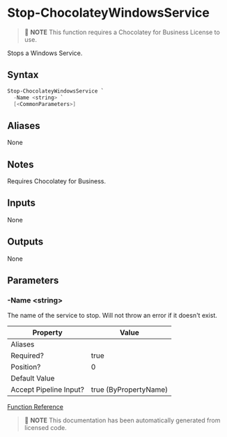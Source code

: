 ﻿---
Order: 380
xref: stop-chocolateywindowsservice
Title: Stop-ChocolateyWindowsService
Description: Information on Stop-ChocolateyWindowsService function
RedirectFrom: docs/helpers-stop-chocolatey-windows-service
---

# Stop-ChocolateyWindowsService

> :memo: **NOTE** This function requires a Chocolatey for Business License to use.

Stops a Windows Service.


## Syntax

~~~powershell
Stop-ChocolateyWindowsService `
  -Name <string> `
  [<CommonParameters>]
~~~



## Aliases

None

## Notes
Requires Chocolatey for Business.

## Inputs

None

## Outputs

None

## Parameters

###  -Name &lt;string&gt;
The name of the service to stop. Will not throw an error if it doesn't exist.


Property               | Value
---------------------- | ---------------------
Aliases                |
Required?              | true
Position?              | 0
Default Value          |
Accept Pipeline Input? | true (ByPropertyName)




[Function Reference](xref:powershell-reference)

> :memo: **NOTE** This documentation has been automatically generated from licensed code.